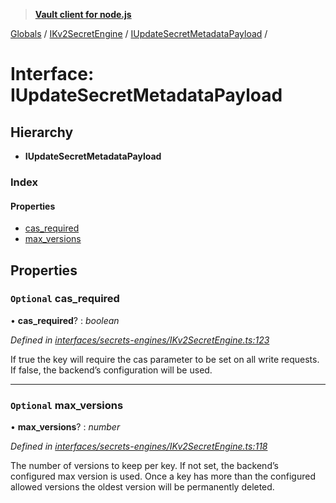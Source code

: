 > **[Vault client for node.js](../README.md)**

[Globals](../globals.md) / [IKv2SecretEngine](../modules/ikv2secretengine.md) / [IUpdateSecretMetadataPayload](ikv2secretengine.iupdatesecretmetadatapayload.md) /

# Interface: IUpdateSecretMetadataPayload

## Hierarchy

* **IUpdateSecretMetadataPayload**

### Index

#### Properties

* [cas_required](ikv2secretengine.iupdatesecretmetadatapayload.md#optional-cas_required)
* [max_versions](ikv2secretengine.iupdatesecretmetadatapayload.md#optional-max_versions)

## Properties

### `Optional` cas_required

• **cas_required**? : *boolean*

*Defined in [interfaces/secrets-engines/IKv2SecretEngine.ts:123](https://github.com/theogravity/vault-tacular/blob/13bcf09/src/interfaces/secrets-engines/IKv2SecretEngine.ts#L123)*

If true the key will require the cas parameter to be set on all write requests. If false,
the backend’s configuration will be used.

___

### `Optional` max_versions

• **max_versions**? : *number*

*Defined in [interfaces/secrets-engines/IKv2SecretEngine.ts:118](https://github.com/theogravity/vault-tacular/blob/13bcf09/src/interfaces/secrets-engines/IKv2SecretEngine.ts#L118)*

The number of versions to keep per key. If not set, the backend’s configured max
version is used. Once a key has more than the configured allowed versions the oldest
version will be permanently deleted.